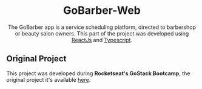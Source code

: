 <h1 align="center">GoBarber-Web</h1>

<p align="center">The GoBarber app is a service scheduling platform, directed to barbershop or beauty salon owners. This part of the project
    was developed using <a href="https://reactjs.org/">ReactJs</a> and <a href="https://www.typescriptlang.org/">Typescript</a>.</p>

<h2>Original Project</h2>
<p>This project was developed during <b>Rocketseat's GoStack Bootcamp</b>, the original project it's available 
<a href="https://github.com/MatheusPires99/gobarber-2.0">here</a>.</p>
